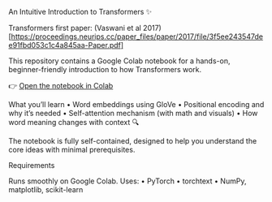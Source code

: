 An Intuitive Introduction to Transformers ✨

Transformers first paper: (Vaswani et al 2017)[https://proceedings.neurips.cc/paper_files/paper/2017/file/3f5ee243547dee91fbd053c1c4a845aa-Paper.pdf]

This repository contains a Google Colab notebook for a hands-on, beginner-friendly introduction to how Transformers work.

👉 [Open the notebook in Colab](https://colab.research.google.com/drive/1ydTenYhm9Yp2Y-Mu33mZSXG-Lg2LdQQJ#scrollTo=_kntcJw5egq0)

What you’ll learn
	•	Word embeddings using GloVe
	•	Positional encoding and why it’s needed
	•	Self-attention mechanism (with math and visuals)
	•	How word meaning changes with context 🔍

The notebook is fully self-contained, designed to help you understand the core ideas with minimal prerequisites.

Requirements

Runs smoothly on Google Colab. Uses:
	•	PyTorch
	•	torchtext
	•	NumPy, matplotlib, scikit-learn
